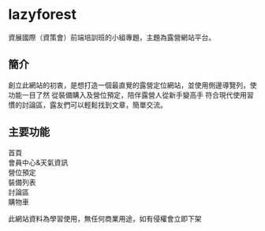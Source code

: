 # lazyforest
資展國際（資策會）前端培訓班的小組專題，主題為露營網站平台。

<h2>簡介</h2>
創立此網站的初衷，是想打造一個最直覺的露營定位網站，並使用側邊導覽列，使功能一目了然
從裝備購入及營位預定，陪伴露營人從新手變高手
符合現代使用習慣的討論區，露友們可以輕鬆找到文章，簡單交流。

<h2>主要功能</h2>
首頁
<br/>
會員中心&天氣資訊
<br/>
營位預定
<br/>
裝備列表

<br/>
討論區

<br/>
購物車


此網站資料為學習使用，無任何商業用途，如有侵權會立即下架
